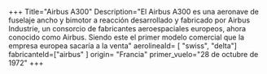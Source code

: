 +++
Title="Airbus A300"
Description="El Airbus A300 es una aeronave de fuselaje ancho y bimotor a reacción desarrollado y fabricado por Airbus Industrie, un consorcio de fabricantes aeroespaciales europeos, ahora conocido como Airbus. Siendo este el primer modelo comercial que la empresa europea sacaría a la venta"
aerolineaId= [ "swiss", "delta"]
fabricanteId=["airbus" ] 
origin= "Francia"
primer_vuelo="28 de octubre de 1972"
+++



